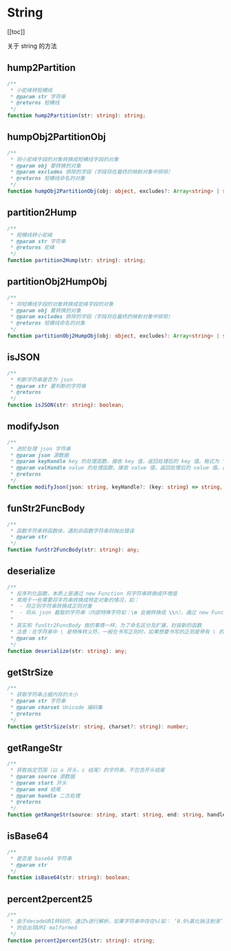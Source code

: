 # String

[[toc]]

关于 string 的方法

## hump2Partition

```ts
/**
 * 小驼峰转短横线
 * @param str 字符串
 * @returns 短横线
 */
function hump2Partition(str: string): string;
```

## humpObj2PartitionObj

```ts
/**
 * 将小驼峰字段的对象转换成短横线字段的对象
 * @param obj 要转换的对象
 * @param excludes 排除的字段（字段将在最终的映射对象中排除）
 * @returns 短横线命名的对象
 */
function humpObj2PartitionObj(obj: object, excludes?: Array<string> | string): object;
```

## partition2Hump

```ts
/**
 * 短横线转小驼峰
 * @param str 字符串
 * @returns 驼峰
 */
function partition2Hump(str: string): string;
```

## partitionObj2HumpObj

```ts
/**
 * 将短横线字段的对象转换成驼峰字段的对象
 * @param obj 要转换的对象
 * @param excludes 排除的字段（字段将在最终的映射对象中排除）
 * @returns 短横线命名的对象
 */
function partitionObj2HumpObj(obj: object, excludes?: Array<string> | string): object;
```

## isJSON

```ts
/**
 * 判断字符串是否为 json
 * @param str 要判断的字符串
 * @returns
 */
function isJSON(str: string): boolean;
```

## modifyJson

```ts
/**
 * 进阶处理 json 字符串
 * @param json 源数据
 * @param keyHandle key 的处理函数，接收 key 值，返回处理后的 key 值。格式为 '"key"' 带有双引号的 字符串
 * @param valHandle value 的处理函数，接收 value 值，返回处理后的 value 值。格式为 '"value"' 带有双引号的 字符串
 * @returns
 */
function modifyJson(json: string, keyHandle?: (key: string) => string, valHandle?: (val: string) => string): string;
```

## funStr2FuncBody

```ts
/**
 * 函数字符串转函数体，遇到非函数字符串则抛出错误
 * @param str
 */
function funStr2FuncBody(str: string): any;
```

## deserialize

```ts
/**
 * 反序列化函数，本质上是通过 new Function 将字符串转换成环境值
 * 常用于一些需要将字符串转换成特定对象的情况，如：
 *  - 将正则字符串转换成正则对象
 *  - 将从 json 截取的字符串（内部特殊字符如：\n 会被转换成 \\n），通过 new Function 转换成普通字符串
 *
 * 其实和 funStr2FuncBody 做的事情一样，为了命名区分及扩展，封装新的函数
 * 注意：在字符串中 \ 是特殊转义符，一般在书写正则时，如果想要书写的正则是带有 \ 的，在字符串中，应该体现为 \\
 * @param str
 */
function deserialize(str: string): any;
```

## getStrSize

```ts
/**
 * 获取字符串占据内存的大小
 * @param str 字符串
 * @param charset Unicode 编码集
 * @returns
 */
function getStrSize(str: string, charset?: string): number;
```

## getRangeStr

```ts
/**
 * 获取指定范围（以 a 开头，c 结尾）的字符串，不包含开头结尾
 * @param source 源数据
 * @param start 开头
 * @param end 结尾
 * @param handle 二次处理
 * @returns
 */
function getRangeStr(source: string, start: string, end: string, handle?: (res: string) => string): string;
```

## isBase64

```ts
/**
 * 是否是 base64 字符串
 * @param str
 */
function isBase64(str: string): boolean;
```

## percent2percent25

```ts
/**
 * 由于decodeURI转码时，通过%进行解析，如果字符串中存在%(如： ‘0.9%氯化钠注射液’)
 * 则会出现URI malformed
 */
function percent2percent25(str: string): string;
```
